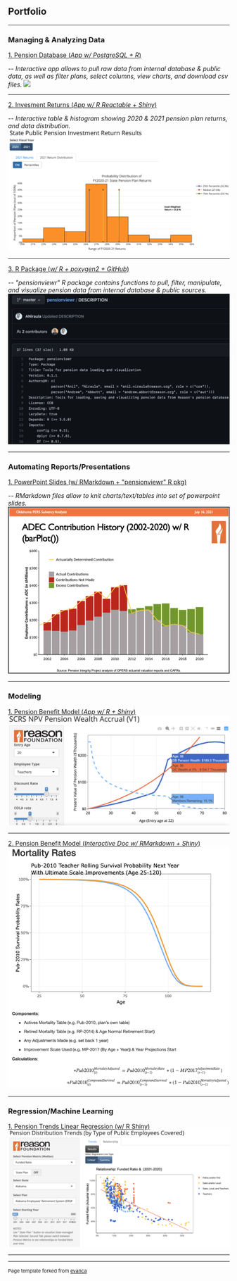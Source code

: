 ## Portfolio
---

### Managing & Analyzing Data

[1. Pension Database (*App w/ PostgreSQL + R*)](https://github.com/ReasonFoundation/)

*-- Interactive app allows to pull raw data from internal database & public data, as well as filter plans, select columns, view charts, and download csv files.*
<img src="images/Reason Database Viewer (V4.0).png?raw=true"/>

---

[2. Invesment Returns (*App w/ R Reactable + Shiny*)](https://reason.shinyapps.io/StatePublicPensionReturnResults_Updt2)

*-- Interactive table & histogram showing 2020 & 2021 pension plan returns, and data distribution.*
<img src="images/2021FY Returns.png?raw=true"/>

---

[3. R Package (*w/ R + poxygen2 + GitHub*)](https://github.com/ReasonFoundation/pensionviewr)

*-- "pensionviewr" R package contains functions to pull, filter, manipulate, and visualize pension data from internal database & public sources.*
<img src="images/Pensionviewr.png?raw=true"/>

---

### Automating Reports/Presentations
[1. PowerPoint Slides (w/ RMarkdown + "pensionviewr" R pkg)](http://example.com/)

*-- RMarkdown files allow to knit charts/text/tables into set of powerpoint slides.*
<img src="images/OPERS_PPT2.png?raw=true"/>

---

### Modeling
  
[1. Pension Benefit Model (*App w/ R + Shiny*)](https://anil-niraula.shinyapps.io/PensionBenefitModel_SCRS/)
<img src="images/PensionWealth_SCRS.png?raw=true"/>

---
  
[2. Pension Benefit Model (*Interactive Doc w/ RMarkdown + Shiny*)](https://anil-niraula.shinyapps.io/PensionWealthModeling/)
<img src="images/PensionWealth_RMarkdown.png?raw=true"/>

---

### Regression/Machine Learning

[1. Pension Trends Linear Regression (w/ R Shiny)](https://reason.shinyapps.io/DistCoveredEE2/)
<img src="images/PensionTrendsRegression.png?raw=true"/>

---



---
<p style="font-size:11px">Page template forked from <a href="https://github.com/evanca/quick-portfolio">evanca</a></p>
<!-- Remove above link if you don't want to attibute -->
